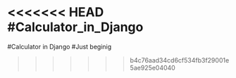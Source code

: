 <<<<<<< HEAD
#Calculator_in_Django
=======
#Calculator in Django
#Just beginig 
>>>>>>> b4c76aad34cd6cf534fb3f29001e5ae925e04040
